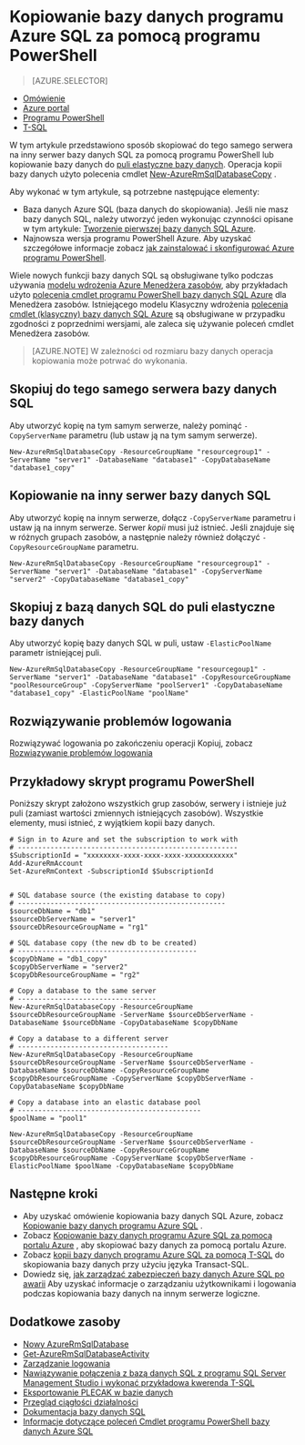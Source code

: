 <properties 
    pageTitle="Kopiowanie bazy danych programu Azure SQL za pomocą programu PowerShell | Microsoft Azure" 
    description="Utwórz kopię bazy danych programu Azure SQL za pomocą programu PowerShell" 
    services="sql-database"
    documentationCenter=""
    authors="stevestein"
    manager="jhubbard"
    editor=""/>

<tags
    ms.service="sql-database"
    ms.devlang="NA"
    ms.date="09/08/2016"
    ms.author="sstein"
    ms.workload="data-management"
    ms.topic="article"
    ms.tgt_pltfrm="NA"/>


# <a name="copy-an-azure-sql-database-using-powershell"></a>Kopiowanie bazy danych programu Azure SQL za pomocą programu PowerShell


> [AZURE.SELECTOR]
- [Omówienie](sql-database-copy.md)
- [Azure portal](sql-database-copy-portal.md)
- [Programu PowerShell](sql-database-copy-powershell.md)
- [T-SQL](sql-database-copy-transact-sql.md)

W tym artykule przedstawiono sposób skopiować do tego samego serwera na inny serwer bazy danych SQL za pomocą programu PowerShell lub kopiowanie bazy danych do [puli elastyczne bazy danych](sql-database-elastic-pool.md). Operacja kopii bazy danych użyto polecenia cmdlet [New-AzureRmSqlDatabaseCopy](https://msdn.microsoft.com/library/mt603644.aspx) . 


Aby wykonać w tym artykule, są potrzebne następujące elementy:

- Baza danych Azure SQL (baza danych do skopiowania). Jeśli nie masz bazy danych SQL, należy utworzyć jeden wykonując czynności opisane w tym artykule: [Tworzenie pierwszej bazy danych SQL Azure](sql-database-get-started.md).
- Najnowsza wersja programu PowerShell Azure. Aby uzyskać szczegółowe informacje zobacz [jak zainstalować i skonfigurować Azure programu PowerShell](../powershell-install-configure.md).


Wiele nowych funkcji bazy danych SQL są obsługiwane tylko podczas używania [modelu wdrożenia Azure Menedżera zasobów](../azure-resource-manager/resource-group-overview.md), aby przykładach użyto [polecenia cmdlet programu PowerShell bazy danych SQL Azure](https://msdn.microsoft.com/library/azure/mt574084.aspx) dla Menedżera zasobów. Istniejącego modelu Klasyczny wdrożenia [polecenia cmdlet (klasyczny) bazy danych SQL Azure](https://msdn.microsoft.com/library/azure/dn546723.aspx) są obsługiwane w przypadku zgodności z poprzednimi wersjami, ale zaleca się używanie poleceń cmdlet Menedżera zasobów.


>[AZURE.NOTE] W zależności od rozmiaru bazy danych operacja kopiowania może potrwać do wykonania.


## <a name="copy-a-sql-database-to-the-same-server"></a>Skopiuj do tego samego serwera bazy danych SQL

Aby utworzyć kopię na tym samym serwerze, należy pominąć `-CopyServerName` parametru (lub ustaw ją na tym samym serwerze).

    New-AzureRmSqlDatabaseCopy -ResourceGroupName "resourcegroup1" -ServerName "server1" -DatabaseName "database1" -CopyDatabaseName "database1_copy"

## <a name="copy-a-sql-database-to-a-different-server"></a>Kopiowanie na inny serwer bazy danych SQL

Aby utworzyć kopię na innym serwerze, dołącz `-CopyServerName` parametru i ustaw ją na innym serwerze. Serwer *kopii* musi już istnieć. Jeśli znajduje się w różnych grupach zasobów, a następnie należy również dołączyć `-CopyResourceGroupName` parametru.

    New-AzureRmSqlDatabaseCopy -ResourceGroupName "resourcegroup1" -ServerName "server1" -DatabaseName "database1" -CopyServerName "server2" -CopyDatabaseName "database1_copy"


## <a name="copy-a-sql-database-into-an-elastic-database-pool"></a>Skopiuj z bazą danych SQL do puli elastyczne bazy danych

Aby utworzyć kopię bazy danych SQL w puli, ustaw `-ElasticPoolName` parametr istniejącej puli.

    New-AzureRmSqlDatabaseCopy -ResourceGroupName "resourcegoup1" -ServerName "server1" -DatabaseName "database1" -CopyResourceGroupName "poolResourceGroup" -CopyServerName "poolServer1" -CopyDatabaseName "database1_copy" -ElasticPoolName "poolName"


## <a name="resolve-logins"></a>Rozwiązywanie problemów logowania

Rozwiązywać logowania po zakończeniu operacji Kopiuj, zobacz [Rozwiązywanie problemów logowania](sql-database-copy-transact-sql.md#resolve-logins-after-the-copy-operation-completes)


## <a name="example-powershell-script"></a>Przykładowy skrypt programu PowerShell

Poniższy skrypt założono wszystkich grup zasobów, serwery i istnieje już puli (zamiast wartości zmiennych istniejących zasobów). Wszystkie elementy, musi istnieć, z wyjątkiem kopii bazy danych.

    # Sign in to Azure and set the subscription to work with
    # ------------------------------------------------------
    $SubscriptionId = "xxxxxxxx-xxxx-xxxx-xxxx-xxxxxxxxxxxx"
    Add-AzureRmAccount
    Set-AzureRmContext -SubscriptionId $SubscriptionId
    
    
    # SQL database source (the existing database to copy)
    # ---------------------------------------------------
    $sourceDbName = "db1"
    $sourceDbServerName = "server1"
    $sourceDbResourceGroupName = "rg1"
    
    # SQL database copy (the new db to be created)
    # --------------------------------------------
    $copyDbName = "db1_copy"
    $copyDbServerName = "server2"
    $copyDbResourceGroupName = "rg2"
    
    # Copy a database to the same server
    # ----------------------------------
    New-AzureRmSqlDatabaseCopy -ResourceGroupName $sourceDbResourceGroupName -ServerName $sourceDbServerName -DatabaseName $sourceDbName -CopyDatabaseName $copyDbName
    
    # Copy a database to a different server
    # -------------------------------------
    New-AzureRmSqlDatabaseCopy -ResourceGroupName $sourceDbResourceGroupName -ServerName $sourceDbServerName -DatabaseName $sourceDbName -CopyResourceGroupName $copyDbResourceGroupName -CopyServerName $copyDbServerName -CopyDatabaseName $copyDbName
    
    # Copy a database into an elastic database pool
    # ---------------------------------------------
    $poolName = "pool1"
    
    New-AzureRmSqlDatabaseCopy -ResourceGroupName $sourceDbResourceGroupName -ServerName $sourceDbServerName -DatabaseName $sourceDbName -CopyResourceGroupName $copyDbResourceGroupName -CopyServerName $copyDbServerName -ElasticPoolName $poolName -CopyDatabaseName $copyDbName



    

## <a name="next-steps"></a>Następne kroki

- Aby uzyskać omówienie kopiowania bazy danych SQL Azure, zobacz [Kopiowanie bazy danych programu Azure SQL](sql-database-copy.md) .
- Zobacz [Kopiowanie bazy danych programu Azure SQL za pomocą portalu Azure](sql-database-copy-portal.md) , aby skopiować bazy danych za pomocą portalu Azure.
- Zobacz [kopii bazy danych programu Azure SQL za pomocą T-SQL](sql-database-copy-transact-sql.md) do skopiowania bazy danych przy użyciu języka Transact-SQL.
- Dowiedz się, [jak zarządzać zabezpieczeń bazy danych Azure SQL po awarii](sql-database-geo-replication-security-config.md) Aby uzyskać informacje o zarządzaniu użytkownikami i logowania podczas kopiowania bazy danych na innym serwerze logiczne.


## <a name="additional-resources"></a>Dodatkowe zasoby

- [Nowy AzureRmSqlDatabase](https://msdn.microsoft.com/library/mt603644.aspx)
- [Get-AzureRmSqlDatabaseActivity](https://msdn.microsoft.com/library/mt603687.aspx)
- [Zarządzanie logowania](sql-database-manage-logins.md)
- [Nawiązywanie połączenia z bazą danych SQL z programu SQL Server Management Studio i wykonać przykładowa kwerenda T-SQL](sql-database-connect-query-ssms.md)
- [Eksportowanie PLECAK w bazie danych](sql-database-export.md)
- [Przegląd ciągłości działalności](sql-database-business-continuity.md)
- [Dokumentacja bazy danych SQL](https://azure.microsoft.com/documentation/services/sql-database/)
- [Informacje dotyczące poleceń Cmdlet programu PowerShell bazy danych Azure SQL](https://msdn.microsoft.com/library/mt574084.aspx)
